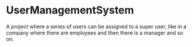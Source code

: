 # UserManagementSystem

A project where a series of users can be assigned to a super user, like in a company where there are employees and then there is a manager and so on. 

